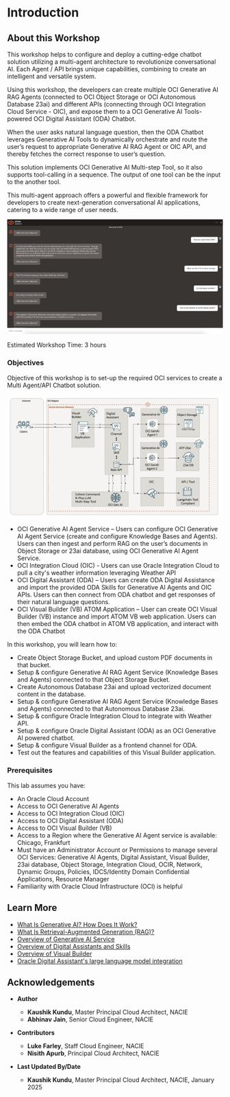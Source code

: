 # Introduction

## About this Workshop

This workshop helps to configure and deploy a cutting-edge chatbot solution utilizing a multi-agent architecture to revolutionize conversational AI.
Each Agent / API brings unique capabilities, combining to create an intelligent and versatile system.

Using this workshop, the developers can create multiple OCI Generative AI RAG Agents (connected to OCI Object Storage or OCI Autonomous Database 23ai) and different APIs (connecting through OCI Integration Cloud Service - OIC), and expose them to a OCI Generative AI Tools-powered OCI Digital Assistant (ODA) Chatbot.

When the user asks natural language question, then the ODA Chatbot leverages Generative AI Tools to dynamically orchestrate and route the user’s request to appropriate Generative AI RAG Agent or OIC API, and thereby fetches the correct response to user’s question.

This solution implements OCI Generative AI Multi-step Tool, so it also supports tool-calling in a sequence. The output of one tool can be the input to the another tool.

This multi-agent approach offers a powerful and flexible framework for developers to create next-generation conversational AI applications, catering to a wide range of user needs.

![User View](images/ATOM_Demo_Screenshot2.jpg)

Estimated Workshop Time: 3 hours

### Objectives

Objective of this workshop is to set-up the required OCI services to create a Multi Agent/API Chatbot solution.

![Architecture Diagram](images/MultiStepAgentAPIOrchestrationArchDiagram2.jpg)

* OCI Generative AI Agent Service – Users can configure OCI Generative AI Agent Service (create and configure Knowledge Bases and Agents).
Users can then ingest and perform RAG on the user’s documents in Object Storage or 23ai database, using OCI Generative AI Agent Service.
* OCI Integration Cloud (OIC) - Users can use Oracle Integration Cloud to pull a city's weather information leveraging Weather API
* OCI Digital Assistant (ODA) – Users can create ODA Digital Assistance and import the provided ODA Skills for Generative AI Agents and OIC APIs.
Users can then connect from ODA chatbot and get responses of their natural language questions.
* OCI Visual Builder (VB) ATOM Application – User can create OCI Visual Builder (VB) instance and import ATOM VB web application.
Users can then embed the ODA chatbot in ATOM VB application, and interact with the ODA Chatbot

In this workshop, you will learn how to:

* Create Object Storage Bucket, and upload custom PDF documents in that bucket.
* Setup & configure Generative AI RAG Agent Service (Knowledge Bases and Agents) connected to that Object Storage Bucket.
* Create Autonomous Database 23ai and upload vectorized document content in the database.
* Setup & configure Generative AI RAG Agent Service (Knowledge Bases and Agents) connected to that Autonomous Database 23ai.
* Setup & configure Oracle Integration Cloud to integrate with Weather API.
* Setup & configure Oracle Digital Assistant (ODA) as an OCI Generative AI powered chatbot.
* Setup & configure Visual Builder as a frontend channel for ODA.
* Test out the features and capabilities of this Visual Builder application.

### Prerequisites

This lab assumes you have:

* An Oracle Cloud Account
* Access to OCI Generative AI Agents
* Access to OCI Integration Cloud (OIC)
* Access to OCI Digital Assistant (ODA)
* Access to OCI Visual Builder (VB)
* Access to a Region where the Generative AI Agent service is available: Chicago, Frankfurt
* Must have an Administrator Account or Permissions to manage several OCI Services: Generative AI Agents, Digital Assistant, Visual Builder, 23ai database, Object Storage, Integration Cloud, OCIR, Network, Dynamic Groups, Policies, IDCS/Identity Domain Confidential Applications, Resource Manager
* Familiarity with Oracle Cloud Infrastructure (OCI) is helpful

## Learn More

* [What Is Generative AI? How Does It Work?](https://www.oracle.com/artificial-intelligence/generative-ai/what-is-generative-ai/)
* [What Is Retrieval-Augmented Generation (RAG)?](https://www.oracle.com/artificial-intelligence/generative-ai/retrieval-augmented-generation-rag/)
* [Overview of Generative AI Service](https://docs.oracle.com/en-us/iaas/Content/generative-ai/overview.htm)
* [Overview of Digital Assistants and Skills](https://docs.oracle.com/en-us/iaas/digital-assistant/doc/overview-digital-assistants-and-skills.html)
* [Overview of Visual Builder](https://docs.oracle.com/en-us/iaas/visual-builder/doc/oracle-visual-builder.html)
* [Oracle Digital Assistant's large language model integration](https://docs.oracle.com/en/cloud/paas/digital-assistant/use-chatbot/llm-blocks-skills.html)

## Acknowledgements

* **Author**
    * **Kaushik Kundu**, Master Principal Cloud Architect, NACIE
    * **Abhinav Jain**, Senior Cloud Engineer, NACIE

* **Contributors**
    * **Luke Farley**, Staff Cloud Engineer, NACIE
    * **Nisith Apurb**, Principal Cloud Architect, NACIE

* **Last Updated By/Date**
    * **Kaushik Kundu**, Master Principal Cloud Architect, NACIE, January 2025
